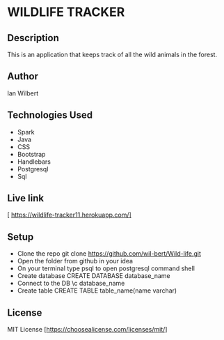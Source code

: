 # WILDLIFE TRACKER

## Description
This is an application that keeps track of all the wild animals in the forest.

## Author
Ian Wilbert

## Technologies Used
* Spark
* Java
* CSS
* Bootstrap
* Handlebars
* Postgresql
* Sql

## Live link
[ https://wildlife-tracker11.herokuapp.com/]

## Setup
* Clone the repo git clone https://github.com/wil-bert/Wild-life.git
* Open the folder from github in your idea
* On your terminal type psql to open postgresql command shell
* Create database CREATE DATABASE database_name
* Connect to the DB \c database_name
* Create table CREATE TABLE table_name(name varchar)

## License
MIT License [https://choosealicense.com/licenses/mit/]
